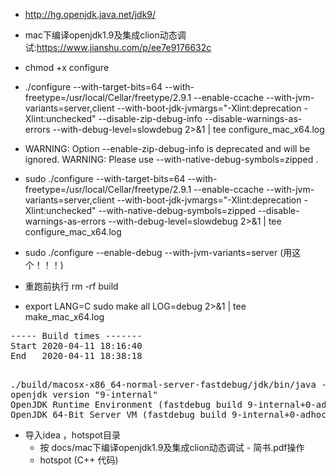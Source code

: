+ http://hg.openjdk.java.net/jdk9/

+ mac下编译openjdk1.9及集成clion动态调试:<https://www.jianshu.com/p/ee7e9176632c>

+ chmod +x configure

+ ./configure --with-target-bits=64 --with-freetype=/usr/local/Cellar/freetype/2.9.1 --enable-ccache --with-jvm-variants=server,client --with-boot-jdk-jvmargs="-Xlint:deprecation -Xlint:unchecked" --disable-zip-debug-info --disable-warnings-as-errors --with-debug-level=slowdebug 2>&1 | tee configure_mac_x64.log

+ WARNING: Option --enable-zip-debug-info is deprecated and will be ignored.
WARNING: Please use --with-native-debug-symbols=zipped .

+ sudo ./configure --with-target-bits=64 --with-freetype=/usr/local/Cellar/freetype/2.9.1 --enable-ccache --with-jvm-variants=server,client --with-boot-jdk-jvmargs="-Xlint:deprecation -Xlint:unchecked" --with-native-debug-symbols=zipped --disable-warnings-as-errors --with-debug-level=slowdebug 2>&1 | tee configure_mac_x64.log

+ sudo ./configure --enable-debug --with-jvm-variants=server (用这个！！！)

+ 重跑前执行 rm -rf build

+ export LANG=C
sudo make all LOG=debug  2>&1 | tee make_mac_x64.log

<pre>
----- Build times -------
Start 2020-04-11 18:16:40
End   2020-04-11 18:38:18

</pre>

<pre>
./build/macosx-x86_64-normal-server-fastdebug/jdk/bin/java -version
openjdk version "9-internal"
OpenJDK Runtime Environment (fastdebug build 9-internal+0-adhoc.root.jdk9)
OpenJDK 64-Bit Server VM (fastdebug build 9-internal+0-adhoc.root.jdk9, mixed mode)
</pre>

+ 导入idea ，hotspot目录
	- 按 docs/mac下编译openjdk1.9及集成clion动态调试 - 简书.pdf操作
	- hotspot (C++ 代码)
	
